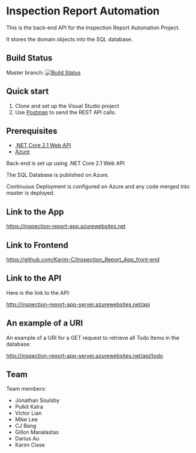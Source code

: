 # Inspection Report Automation

This is the back-end API for the Inspection Report Automation Project.

It stores the domain objects into the SQL database.

## Build Status
Master branch: [![Build Status](https://travis-ci.com/Karim-C/Inspection_Report_App_back-end.svg?token=aUW8TwnwNhqKCHbwaCXT&branch=master)](https://travis-ci.com/Karim-C/Inspection_Report_App_back-end)

## Quick start
1. Clone and set up the Visual Studio project
2. Use [Postman](https://www.getpostman.com/) to send the REST API calls.

## Prerequisites
* [.NET Core 2.1 Web API](https://docs.microsoft.com/en-us/aspnet/core/web-api/?view=aspnetcore-2.1)
* [Azure](https://azure.microsoft.com/en-us/)

Back-end is set up using .NET Core 2.1 Web API

The SQL Database is published on Azure.

Continuous Deployment is configured on Azure and any code merged into master is deployed.

## Link to the App

https://inspection-report-app.azurewebsites.net

## Link to Frontend
https://github.com/Karim-C/Inspection_Report_App_front-end

## Link to the API
Here is the link to the API:

http://inspection-report-app-server.azurewebsites.net/api

## An example of a URI
An example of a URI for a GET request to retrieve all Todo Items in the database:

http://inspection-report-app-server.azurewebsites.net/api/todo

## Team
Team members:<br/>
* Jonathan Soulsby <br/>
* Pulkit Kalra<br/>
* Victor Lian<br/>
* Mike Lee<br/>
* CJ Bang<br/>
* Gillon Manalastas<br/>
* Darius Au<br/>
* Karim Cisse<br/>
